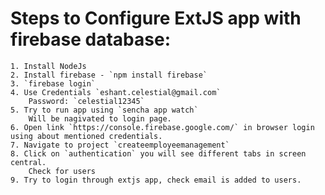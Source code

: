 # Steps to Configure ExtJS app with firebase database:

	1. Install NodeJs
	2. Install firebase - `npm install firebase`
	3. `firebase login`
	4. Use Credentials `eshant.celestial@gmail.com`
		Password: `celestial12345`
	5. Try to run app using `sencha app watch`
		Will be nagivated to login page.
	6. Open link `https://console.firebase.google.com/` in browser login using about mentioned credentials.
	7. Navigate to project `createemployeemanagement`
	8. Click on `authentication` you will see different tabs in screen central. 
		Check for users
	9. Try to login through extjs app, check email is added to users.
